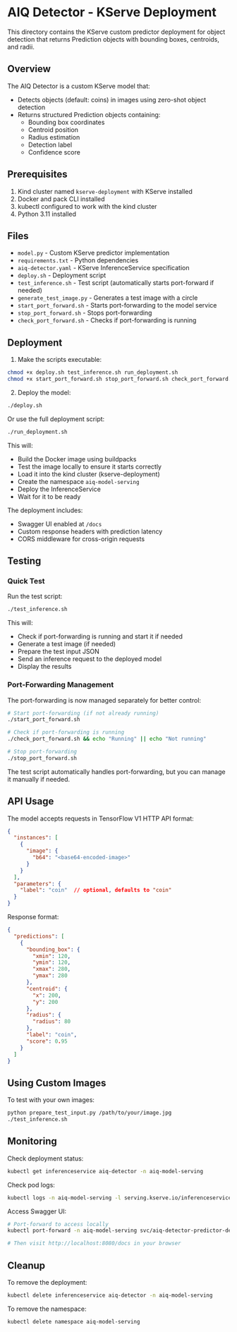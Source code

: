 # AIQ Detector - KServe Deployment

This directory contains the KServe custom predictor deployment for object detection that returns Prediction objects with bounding boxes, centroids, and radii.

## Overview

The AIQ Detector is a custom KServe model that:
- Detects objects (default: coins) in images using zero-shot object detection
- Returns structured Prediction objects containing:
  - Bounding box coordinates
  - Centroid position
  - Radius estimation
  - Detection label
  - Confidence score

## Prerequisites

1. Kind cluster named `kserve-deployment` with KServe installed
2. Docker and pack CLI installed
3. kubectl configured to work with the kind cluster
4. Python 3.11 installed

## Files

- `model.py` - Custom KServe predictor implementation
- `requirements.txt` - Python dependencies
- `aiq-detector.yaml` - KServe InferenceService specification
- `deploy.sh` - Deployment script
- `test_inference.sh` - Test script (automatically starts port-forward if needed)
- `generate_test_image.py` - Generates a test image with a circle
- `start_port_forward.sh` - Starts port-forwarding to the model service
- `stop_port_forward.sh` - Stops port-forwarding
- `check_port_forward.sh` - Checks if port-forwarding is running

## Deployment

1. Make the scripts executable:
```bash
chmod +x deploy.sh test_inference.sh run_deployment.sh
chmod +x start_port_forward.sh stop_port_forward.sh check_port_forward.sh
```

2. Deploy the model:
```bash
./deploy.sh
```

Or use the full deployment script:
```bash
./run_deployment.sh
```

This will:
- Build the Docker image using buildpacks
- Test the image locally to ensure it starts correctly
- Load it into the kind cluster (kserve-deployment)
- Create the namespace `aiq-model-serving`
- Deploy the InferenceService
- Wait for it to be ready

The deployment includes:
- Swagger UI enabled at `/docs`
- Custom response headers with prediction latency
- CORS middleware for cross-origin requests

## Testing

### Quick Test
Run the test script:
```bash
./test_inference.sh
```

This will:
- Check if port-forwarding is running and start it if needed
- Generate a test image (if needed)
- Prepare the test input JSON
- Send an inference request to the deployed model
- Display the results

### Port-Forwarding Management
The port-forwarding is now managed separately for better control:

```bash
# Start port-forwarding (if not already running)
./start_port_forward.sh

# Check if port-forwarding is running
./check_port_forward.sh && echo "Running" || echo "Not running"

# Stop port-forwarding
./stop_port_forward.sh
```

The test script automatically handles port-forwarding, but you can manage it manually if needed.

## API Usage

The model accepts requests in TensorFlow V1 HTTP API format:

```json
{
  "instances": [
    {
      "image": {
        "b64": "<base64-encoded-image>"
      }
    }
  ],
  "parameters": {
    "label": "coin"  // optional, defaults to "coin"
  }
}
```

Response format:
```json
{
  "predictions": [
    {
      "bounding_box": {
        "xmin": 120,
        "ymin": 120,
        "xmax": 280,
        "ymax": 280
      },
      "centroid": {
        "x": 200,
        "y": 200
      },
      "radius": {
        "radius": 80
      },
      "label": "coin",
      "score": 0.95
    }
  ]
}
```

## Using Custom Images

To test with your own images:
```bash
python prepare_test_input.py /path/to/your/image.jpg
./test_inference.sh
```

## Monitoring

Check deployment status:
```bash
kubectl get inferenceservice aiq-detector -n aiq-model-serving
```

Check pod logs:
```bash
kubectl logs -n aiq-model-serving -l serving.kserve.io/inferenceservice=aiq-detector
```

Access Swagger UI:
```bash
# Port-forward to access locally
kubectl port-forward -n aiq-model-serving svc/aiq-detector-predictor-default 8080:80

# Then visit http://localhost:8080/docs in your browser
```

## Cleanup

To remove the deployment:
```bash
kubectl delete inferenceservice aiq-detector -n aiq-model-serving
```

To remove the namespace:
```bash
kubectl delete namespace aiq-model-serving
``` 